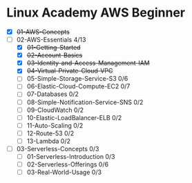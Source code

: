# Linux Academy AWS Beginner

- [x] ~~01-AWS-Concepts~~
- [ ] 02-AWS-Essentials		4/13
	- [x] ~~01-Getting-Started~~
	- [x] ~~02-Account-Basics~~
	- [x] ~~03-Identity-and-Access-Management-IAM~~
	- [x] ~~04-Virtual-Private-Cloud-VPC~~
	- [ ] 05-Simple-Storage-Service-S3 0/6
	- [ ] 06-Elastic-Cloud-Compute-EC2 0/7
	- [ ] 07-Databases 0/2
	- [ ] 08-Simple-Notification-Service-SNS 0/2
	- [ ] 09-CloudWatch 0/2
	- [ ] 10-Elastic-LoadBalancer-ELB 0/2
	- [ ] 11-Auto-Scaling 0/2
	- [ ] 12-Route-53 0/2
	- [ ] 13-Lambda 0/2
- [ ] 03-Serverless-Concepts	0/3
	- [ ] 01-Serverless-Introduction 0/3
	- [ ] 02-Serverless-Offerings 0/6
	- [ ] 03-Real-World-Usage 0/3
